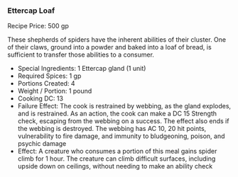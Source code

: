 ### Ettercap Loaf

Recipe Price: 500 gp

These shepherds of spiders have the inherent abilities of their cluster. One of their claws, ground into a powder and baked into a loaf of bread, is sufficient to transfer those abilities to a consumer.

- ﻿﻿Special Ingredients: 1 Ettercap gland (1 unit)
- ﻿﻿Required Spices: 1 gp
- ﻿﻿Portions Created: 4
- ﻿﻿Weight / Portion: 1 pound
- ﻿﻿Cooking DC: 13
- ﻿﻿Failure Effect: The cook is restrained by webbing, as the gland explodes, and is restrained. As an action, the cook can make a DC 15 Strength check, escaping from the webbing on a success. The effect also ends if the webbing is destroyed. The webbing has AC 10, 20 hit points, vulnerability to fire damage, and immunity to bludgeoning, poison, and psychic damage
- ﻿﻿Effect: A creature who consumes a portion of this meal gains spider climb for 1 hour. The creature can climb difficult surfaces, including upside down on ceilings, without needing to make an ability check
